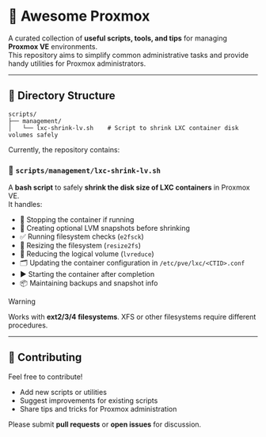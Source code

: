 # 🚀 Awesome Proxmox

A curated collection of **useful scripts, tools, and tips** for managing **Proxmox VE** environments.  
This repository aims to simplify common administrative tasks and provide handy utilities for Proxmox administrators.

---

## 📂 Directory Structure
```
scripts/
├── management/
│   └── lxc-shrink-lv.sh    # Script to shrink LXC container disk volumes safely
```
Currently, the repository contains:

### 📝 `scripts/management/lxc-shrink-lv.sh`

A **bash script** to safely **shrink the disk size of LXC containers** in Proxmox VE.  
It handles:

- 🛑 Stopping the container if running
- 💾 Creating optional LVM snapshots before shrinking
- ✅ Running filesystem checks (`e2fsck`)
- 📏 Resizing the filesystem (`resize2fs`)
- 🔧 Reducing the logical volume (`lvreduce`)
- 🗂 Updating the container configuration in `/etc/pve/lxc/<CTID>.conf`
- ▶️ Starting the container after completion
- 📦 Maintaining backups and snapshot info

> [!WARNING]  
> Works with **ext2/3/4 filesystems**. XFS or other filesystems require different procedures.

---

## 🤝 Contributing

Feel free to contribute!

* Add new scripts or utilities
* Suggest improvements for existing scripts
* Share tips and tricks for Proxmox administration

Please submit **pull requests** or **open issues** for discussion.

